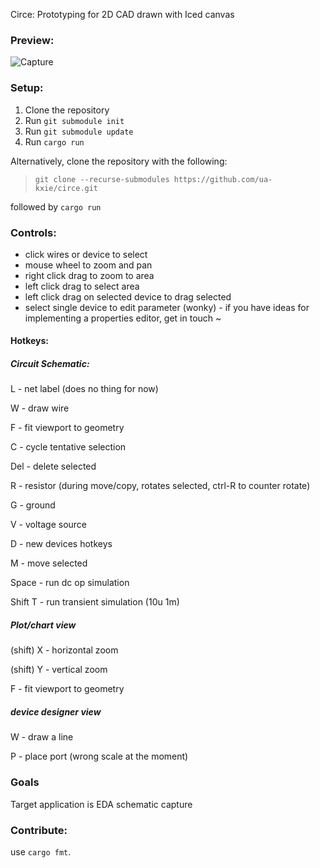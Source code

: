 Circe: Prototyping for 2D CAD drawn with Iced canvas

### Preview:
![Capture](https://github.com/ua-kxie/circe/assets/56177821/467531f5-45cc-4690-8f6d-2a49444faafe)

### Setup:
1. Clone the repository
2. Run `git submodule init`
2. Run `git submodule update`
3. Run `cargo run`

Alternatively, clone the repository with the following:
> `git clone --recurse-submodules https://github.com/ua-kxie/circe.git`

followed by `cargo run`

### Controls: 
* click wires or device to select  
* mouse wheel to zoom and pan  
* right click drag to zoom to area  
* left click drag to select area
* left click drag on selected device to drag selected
* select single device to edit parameter (wonky) - if you have ideas for implementing a properties editor, get in touch ~
  
#### Hotkeys:
##### Circuit Schematic:
L - net label (does no thing for now)

W - draw wire

F - fit viewport to geometry

C - cycle tentative selection

Del - delete selected

R - resistor (during move/copy, rotates selected, ctrl-R to counter rotate)

G - ground

V - voltage source

D - new devices hotkeys

M - move selected

Space - run dc op simulation

Shift T - run transient simulation (10u 1m)

##### Plot/chart view
(shift) X - horizontal zoom

(shift) Y - vertical zoom 

F - fit viewport to geometry

##### device designer view
W - draw a line

P - place port (wrong scale at the moment)

### Goals
Target application is EDA schematic capture

### Contribute:
use `cargo fmt`.
